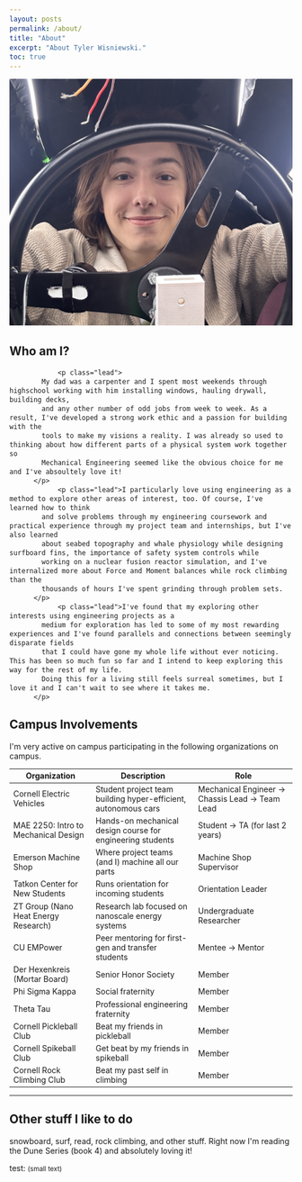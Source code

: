 ```yaml
---
layout: posts
permalink: /about/
title: "About"
excerpt: "About Tyler Wisniewski."
toc: true
---
```


![CAD Explosion](images/portfolio/tyler_car.jpg)  

## Who am I?

 				<p class="lead">
            My dad was a carpenter and I spent most weekends through highschool working with him installing windows, hauling drywall, building decks, 
            and any other number of odd jobs from week to week. As a result, I've developed a strong work ethic and a passion for building with the
            tools to make my visions a reality. I was already so used to thinking about how different parts of a physical system work together so 
            Mechanical Engineering seemed like the obvious choice for me and I've absoultely love it! 
          </p>
   				<p class="lead">I particularly love using engineering as a method to explore other areas of interest, too. Of course, I've learned how to think 
            and solve problems through my engineering coursework and practical experience through my project team and internships, but I've also learned 
            about seabed topography and whale physiology while designing surfboard fins, the importance of safety system controls while
            working on a nuclear fusion reactor simulation, and I've internalized more about Force and Moment balances while rock climbing than the 
            thousands of hours I've spent grinding through problem sets.
          </p>
   				<p class="lead">I've found that my exploring other interests using engineering projects as a 
            medium for exploration has led to some of my most rewarding experiences and I've found parallels and connections between seemingly disparate fields 
            that I could have gone my whole life without ever noticing. This has been so much fun so far and I intend to keep exploring this way for the rest of my life. 
            Doing this for a living still feels surreal sometimes, but I love it and I can't wait to see where it takes me. 
          </p>


## Campus Involvements
I'm very active on campus participating in the following organizations on campus. 



| Organization                         | Description                                                     | Role                                             |
|--------------------------------------|-----------------------------------------------------------------|--------------------------------------------------|
| Cornell Electric Vehicles            | Student project team building hyper-efficient, autonomous cars  | Mechanical Engineer → Chassis Lead → Team Lead   |
| MAE 2250: Intro to Mechanical Design | Hands-on mechanical design course for engineering students      | Student → TA (for last 2 years)                  |
| Emerson Machine Shop                 | Where project teams (and I) machine all our parts               | Machine Shop Supervisor                          |
| Tatkon Center for New Students       | Runs orientation for incoming students                          | Orientation Leader                               |
| ZT Group (Nano Heat Energy Research) | Research lab focused on nanoscale energy systems                | Undergraduate Researcher                         |
| CU EMPower                           | Peer mentoring for first-gen and transfer students              | Mentee → Mentor                                  |
| Der Hexenkreis (Mortar Board)        | Senior Honor Society                                            | Member                                           |
| Phi Sigma Kappa                      | Social fraternity                                               | Member                                           |
| Theta Tau                            | Professional engineering fraternity                             | Member                                           |
| Cornell Pickleball Club              | Beat my friends in pickleball                                   | Member                                           |
| Cornell Spikeball Club               | Get beat by my friends in spikeball                             | Member                                           |
| Cornell Rock Climbing Club           | Beat my past self in climbing                                   | Member                                           |

---

## Other stuff I like to do
snowboard, surf, read, rock climbing, and other stuff. Right now I'm reading the Dune Series (book 4) and absolutely loving it!


test: <small>(small text)</small>
